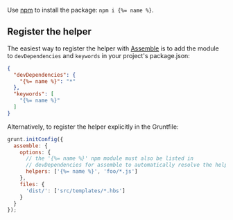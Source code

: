 Use [npm](npmjs.org) to install the package: `npm i {%= name %}`.

## Register the helper

The easiest way to register the helper with [Assemble](https://github.com/assemble/assemble) is to add the module to `devDependencies` and `keywords` in your project's package.json:

```json
{
  "devDependencies": {
    "{%= name %}": "*"
  },
  "keywords": [
    "{%= name %}"
  ]
}
```

Alternatively, to register the helper explicitly in the Gruntfile:

```javascript
grunt.initConfig({
  assemble: {
    options: {
      // the '{%= name %}' npm module must also be listed in
      // devDependencies for assemble to automatically resolve the helper
      helpers: ['{%= name %}', 'foo/*.js']
    },
    files: {
      'dist/': ['src/templates/*.hbs']
    }
  }
});
```